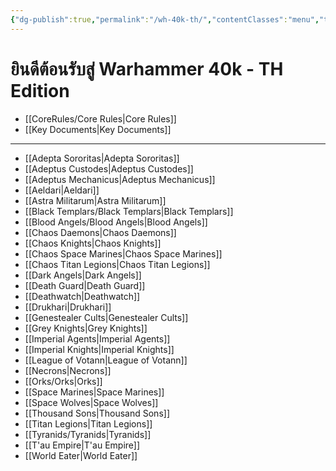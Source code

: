 ```yaml
---
{"dg-publish":true,"permalink":"/wh-40k-th/","contentClasses":"menu","tags":["gardenEntry"],"created":"2023-12-11T00:53:45.071+07:00","updated":"2023-12-16T03:21:47.343+07:00"}
---
```



# ยินดีต้อนรับสู่ Warhammer 40k - TH Edition

- [[CoreRules/Core Rules\|Core Rules]]
- [[Key Documents\|Key Documents]]

***

- [[Adepta Sororitas\|Adepta Sororitas]]
- [[Adeptus Custodes\|Adeptus Custodes]]
- [[Adeptus Mechanicus\|Adeptus Mechanicus]]
- [[Aeldari\|Aeldari]]
- [[Astra Militarum\|Astra Militarum]]
- [[Black Templars/Black Templars\|Black Templars]]
- [[Blood Angels/Blood Angels\|Blood Angels]]
- [[Chaos Daemons\|Chaos Daemons]]
- [[Chaos Knights\|Chaos Knights]]
- [[Chaos Space Marines\|Chaos Space Marines]]
- [[Chaos Titan Legions\|Chaos Titan Legions]]
- [[Dark Angels\|Dark Angels]]
- [[Death Guard\|Death Guard]]
- [[Deathwatch\|Deathwatch]]
- [[Drukhari\|Drukhari]]
- [[Genestealer Cults\|Genestealer Cults]]
- [[Grey Knights\|Grey Knights]]
- [[Imperial Agents\|Imperial Agents]]
- [[Imperial Knights\|Imperial Knights]]
- [[League of Votann\|League of Votann]]
- [[Necrons\|Necrons]]
- [[Orks/Orks\|Orks]]
- [[Space Marines\|Space Marines]]
- [[Space Wolves\|Space Wolves]]
- [[Thousand Sons\|Thousand Sons]]
- [[Titan Legions\|Titan Legions]]
- [[Tyranids/Tyranids\|Tyranids]]
- [[T'au Empire\|T'au Empire]]
- [[World Eater\|World Eater]]